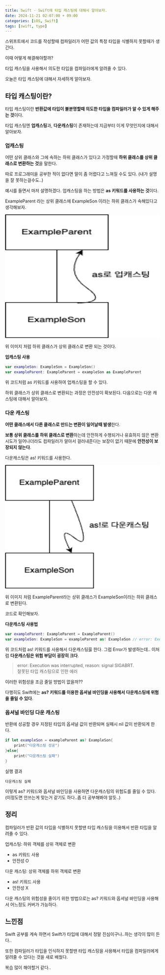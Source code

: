 ```yaml
---
title: Swift - Swift에 타입 캐스팅에 대해서 알아보자.
date: 2024-11-21 02:07:00 + 09:00
categories: [iOS, Swift]
tags: [swift, type]
---
```


스위프트에서 코드를 작성할때 컴파일러가 어떤 값의 특정 타입을 식별하지 못할때가 생긴다. 

이때 어떻게 해결해야할까?

타입 캐스팅을 사용해서 의도한 타입을 컴파일러에게 알려줄 수 있다.

오늘은 타입 캐스팅에 대해서 자세하게 알아보자.

## **타입 캐스팅이란?**
타입 캐스팅이란 **반환값에 타입이 불분명할때 의도한 타입을 컴파일러가 알 수 있게 해주는 것**이다.

타입 캐스팅엔 **업캐스팅**과, **다운캐스팅**이 존재하는데 지금부터 이게 무엇인지에 대해서 알아보자.

### 업캐스팅
어떤 상위 클래스와 그에 속하는 하위 클래스가 있다고 가정할때 **하위 클래스를 상위 클래스로 변환하는 것**을 말한다.

따로 프로그래미을 공부한 적이 없다면 말이 좀 어렵다고 느껴질 수도 있다.
(내가 설명을 잘 못하는걸수도..)

예시를 들면서 마저 설명하겠다.
업캐스팅을 하는 방법은 **as 키워드를 사용하는 것**이다.

ExampleParent 라는 상위 클래스에 ExampleSon 이라는 하위 클래스가 속해있다고 생각해보자.

<img 
src="../assets/img/example_parent.drawio.png"
width="1000"
height="400"
/>

위 이미지 처럼 하위 클래스가 상위 클래스로 변환 되는 것이다.

**업캐스팅 사용**
```swift
var exampleSon: ExampleSon = ExampleSon()
var exampleParent: ExampleParent = exampleSon as ExampleParent
```
위 코드처럼 as 키워드를 사용하여 업캐스팅을 할 수 있다.

하위 클래스가 상위 클래스로 변환되는 과정은 안전성이 확보된다.
다음으로는 다운 캐스팅에 대해서 알아보자.

### 다운 캐스팅
**어떤 클래스에서 다른 클래스로 만드는 변환이 일어날때 발생**한다.

**보통 상위 클래스를 하위 클래스로 변환**하는데 안전하게 수행되거나 유효하지 않은 변환 시도가 일어나더라도 컴파일러가 알아서 걸러내준다는 보장이 없기 때문에 **안전성이 보장되지 않는다**.

다운캐스팅은 as! 키워드를 사용한다.

<img 
src="../assets/img/example_parent_dwon_casting.drawio.png"
width="1000"
height="400"
/>

위 이미지 처럼 ExampleParent라는 상위 클래스가 ExampleSon이라는 하위 클래스로 변환된다.

코드로 확인해보자.

**다운캐스팅 사용법**
```swift
var exampleParent: ExampleParent = ExampleParent()
var exampleSon: ExampleSon = exampleParent as! ExampleSon // error: Execution was interrupted, reason: signal SIGABRT.
```

위 코드처럼 as! 키워드를 사용해서 다운캐스팅읋 한다.
그럼 Error가 발생하는데.. 이처럼 **다운캐스팅은 위험 부담이 굉장히 크다**.

> error: Execution was interrupted, reason: signal SIGABRT. <br>잘못된 타입 캐스팅으로 인한 에러

이러한 위험성을 조금 줄일 방법이 없을까??

다행히도 Swift에는 **as? 키워드를 이용한 옵셔널 바인딩을 사용해서 다운캐스팅에 위험을 줄일 수 있다**.

### 옵셔널 바인딩 다운 캐스팅
반환에 성공할 경우 지정된 타입의 옵셔널 값이 반환되며 실패시 nil 값이 반환되게 한다.

```swift
if let exampleSon = exampleParent as? ExampleSon{
    print("다운캐스팅 성공")
}else{
    print("다운캐스팅 실패")
}
```

실행 결과
```
다운캐스팅 실패
```

이렇게 as? 키워드와 옵셔널 바인딩을 사용하면 다운캐스팅의 위험도를 줄일 수 있다. (이정도면 안쓰는게 맞는거 같기도 하다..좀 더 공부해봐야 알듯..)

## **정리**
컴파일러가 반환 값의 타입을 식별하지 못할땐 타입 캐스팅을 이용해서 반환 타입을 알려줄 수 있다. 

업캐스팅: 하위 객체를 상위 객체로 변환
- as 키워드 사용
- 안전성 O

다운 캐스팅: 상위 객체를 하위 객체로 변환
- as! 키워드 사용
- 안전성 X

다운 캐스팅의 위험성을 줄이기 위한 방법으로는 as? 키워드와 옵셔널 바인딩을 사용해서 어느정도 커버가 가능하다.

## **느낀점**
Swift 공부를 계속 하면서 Swift가 타입에 대해서 정말 진심이구나..하는 생각이 많이 든다.. 

또한 컴파일러가 타입을 인식하지 못할땐 타입 캐스팅을 사용해서 타입을 컴파일러에게 알려줄 수 있다는 것을 새로 배웠다.

복습 많이 해야할거 같다..
